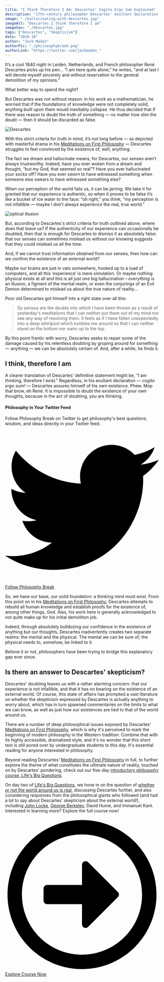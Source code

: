```yaml
---
title: "I Think Therefore I Am: Descartes' Cogito Ergo Sum Explained"
description: "17th-century philosopher Descartes' exultant declaration — “I think, therefore I am” — is his defining philosophical statement. This article explores its meaning, significance, and how it altered the course of philosophy forever."
image: "./hallucinating-with-descartes.jpg"
imageAlt: "Descartes I think therefore I am"
imageSeo: "./descartes.jpg"
tags: ["Descartes", "Skepticism"]
date: "2020-10"
author: "Jack Maden"
authorPic: "./philosophybreak.png"
authorLink: "https://twitter.com/jackmaden_"
---
```


<span class="big-letter">I</span>t’s a cool 1640 night in Leiden, Netherlands, and French philosopher René Descartes picks up his pen…⁣ “I am here quite alone,” he writes, “and at last I will devote myself sincerely and without reservation to the general demolition of my opinions.”⁣

What better way to spend the night?

But Descartes was not without reason: in his work as a mathematician, he worried that if the foundations of knowledge were not completely solid, anything built upon them would inevitably collapse. He thus decided that if there was reason to doubt the truth of something — no matter how slim the doubt — then it should be discarded as false.⁣

![Descartes](./descartes.jpg "René Descartes, meaning business.")

With this strict criteria for truth in mind, it’s not long before — as depicted with masterful drama in his <a target="_blank" rel="noopener noreferrer sponsored" href="http://www.amazon.com/gp/product/1107665736/ref=as_li_tl?ie=UTF8&tag=philosophybre-20&camp=1789&creative=9325&linkCode=as2&creativeASIN=1107665736&linkId=60e77f9fd4ff3c655b9bed5f1eac5124">Meditations on First Philosophy</a> — Descartes struggles to feel convinced by the existence of, well, anything.

The fact we dream and hallucinate means, for Descartes, our senses aren’t always trustworthy. Indeed, have you ever woken from a dream and thought, “but my God, that seemed so real”? Have you ever hallucinated your socks off? Have you ever _sworn_ to have witnessed something when someone else swears to have witnessed something else?

When our perception of the world fails us, it can be jarring. We take it for granted that our experience is authentic, so when it proves to be false it’s like a bucket of ice water to the face: “oh right,” you think, “my perception is not infallible — maybe I don’t always experience the real, true world.”

![optical illusion](./descartes-optical.jpg "Are the dots above black or white? Optical illusions reveal just how easily our brains can be tricked or misled by everyday patterns.")

But, according to Descartes's strict criteria for truth outlined above, where does that leave us? If the authenticity of our experience can occasionally be doubted, then that is enough for Descartes to dismiss it as absolutely false: that our senses can sometimes mislead us without our knowing suggests that they could mislead us all the time.

And, if we cannot trust information obtained from our senses, then how can we confirm the existence of an external world?

Maybe our brains are just in vats somewhere, hooked up to a load of computers, and all this ‘experience’ is mere simulation. Or maybe nothing physical exists at all and this is all just one big hallucination – _everything_ is an illusion, a figment of the mental realm, or even the conjurings of an Evil Demon determined to mislead us about the true nature of reality...

Poor old Descartes got himself into a right state over all this:

>So serious are the doubts into which I have been thrown as a result of yesterday's meditations that I can neither put them out of my mind nor see any way of resolving them. It feels as if I have fallen unexpectedly into a deep whirlpool which tumbles me around so that I can neither stand on the bottom nor swim up to the top.

By this point frantic with worry, Descartes seeks to repair some of the damage caused by his relentless doubting by groping around for something — anything — we can be absolutely certain of. And, after a while, he finds it.

## I think, therefore I am

<span class="big-letter">A</span> clearer translation of Descartes' definitive statement might be, “I am thinking, therefore I exist.” Regardless, in his exultant declaration — _cogito ergo sum!_ — Descartes assures himself of his own existence. Phew. Mop that brow, eh René. It is impossible to doubt the existence of your own thoughts, because in the act of doubting, you are thinking.

<div class="course-promo text-center">
    <h4>Philosophy in Your Twitter Feed</h4>
    <p class="small-grey-font">Follow Philosophy Break on Twitter to get philosophy's best questions, wisdom, and ideas directly in your Twitter feed.</p>
    <a target="_blank" rel="noopener noreferrer" class="button secondary" href="https://twitter.com/philosophybreak"><svg xmlns="http://www.w3.org/2000/svg" viewBox="0 0 512 512"><path d="M459.37 151.716c.325 4.548.325 9.097.325 13.645 0 138.72-105.583 298.558-298.558 298.558-59.452 0-114.68-17.219-161.137-47.106 8.447.974 16.568 1.299 25.34 1.299 49.055 0 94.213-16.568 130.274-44.832-46.132-.975-84.792-31.188-98.112-72.772 6.498.974 12.995 1.624 19.818 1.624 9.421 0 18.843-1.3 27.614-3.573-48.081-9.747-84.143-51.98-84.143-102.985v-1.299c13.969 7.797 30.214 12.67 47.431 13.319-28.264-18.843-46.781-51.005-46.781-87.391 0-19.492 5.197-37.36 14.294-52.954 51.655 63.675 129.3 105.258 216.365 109.807-1.624-7.797-2.599-15.918-2.599-24.04 0-57.828 46.782-104.934 104.934-104.934 30.213 0 57.502 12.67 76.67 33.137 23.715-4.548 46.456-13.32 66.599-25.34-7.798 24.366-24.366 44.833-46.132 57.827 21.117-2.273 41.584-8.122 60.426-16.243-14.292 20.791-32.161 39.308-52.628 54.253z"/></svg>Follow Philosophy Break</a>
</div>

So, we have our base, our solid foundation: a thinking mind must exist. From this point on in his <a target="_blank" rel="noopener noreferrer sponsored" href="http://www.amazon.com/gp/product/1107665736/ref=as_li_tl?ie=UTF8&tag=philosophybre-20&camp=1789&creative=9325&linkCode=as2&creativeASIN=1107665736&linkId=60e77f9fd4ff3c655b9bed5f1eac5124">Meditations on First Philosophy</a>, Descartes attempts to rebuild all human knowledge and establish proofs for the existence of, among other things, God. Alas, his work here is generally acknowledged to not quite make up for his initial demolition job.

Indeed, through absolutely bulldozing our confidence in the existence of anything but our thoughts, Descartes inadvertently creates two separate realms: the mental and the physical. The mental we can be sure of; the physical needs to, somehow, be linked to it.

Believe it or not, philosophers have been trying to bridge this explanatory gap ever since.

## Is there an answer to Descartes' skepticism?

<span class="big-letter">D</span>escartes' doubting leaves us with a rather alarming concern: that our experience is not infallible, and that it has no bearing on the existence of an external world. Of course, this state of affairs has prompted a vast literature on whether the skepticism expressed by Descartes is actually anything to worry about, which has in turn spawned commentaries on the limits to what we can know, as well as just how our existences are tied to that of the world around us.

There are a number of deep philosophical issues exposed by Descartes' <a target="_blank" rel="noopener noreferrer sponsored" href="http://www.amazon.com/gp/product/1107665736/ref=as_li_tl?ie=UTF8&tag=philosophybre-20&camp=1789&creative=9325&linkCode=as2&creativeASIN=1107665736&linkId=60e77f9fd4ff3c655b9bed5f1eac5124">Meditations on First Philosophy</a>, which is why it's perceived to mark the beginning of modern philosophy in the Western tradition. Combine that with its highly accessible, dramatized style, and it's no wonder that this short text is still pored over by undergraduate students to this day. It's essential reading for anyone interested in philosophy.

Beyond reading Descartes' <a target="_blank" rel="noopener noreferrer sponsored" href="http://www.amazon.com/gp/product/1107665736/ref=as_li_tl?ie=UTF8&tag=philosophybre-20&camp=1789&creative=9325&linkCode=as2&creativeASIN=1107665736&linkId=60e77f9fd4ff3c655b9bed5f1eac5124">Meditations on First Philosophy</a> in full, to further explore the theme of what constitutes the ultimate nature of reality, touched on by Descartes' pondering, check out our five-day [introductory philosophy course, Life's Big Questions](/lifes-big-questions/). 

On day two of [Life's Big Questions](/lifes-big-questions/), we hone in on the question of [whether or not the world around us is real](/articles/is-the-world-around-us-real/), discussing Descartes further, and also considering responses from the philosophical giants who followed (and had a lot to say about Descartes' skepticism about the external world!), including [John Locke](/articles/john-lockes-empiricism-why-we-are-all-tabula-rasas-blank-slates/), [George Berkeley](/articles/george-berkeley-subjective-idealism-the-world-is-in-our-minds/), David Hume, and Immanuel Kant. Interested in learning more? Explore the full course now!

<div class="text-center"><a class="primary button" href="/lifes-big-questions/"><svg xmlns="http://www.w3.org/2000/svg" viewBox="0 0 512 512"><path d="M504 256C504 119 393 8 256 8S8 119 8 256s111 248 248 248 248-111 248-248zm-448 0c0-110.5 89.5-200 200-200s200 89.5 200 200-89.5 200-200 200S56 366.5 56 256zm72 20v-40c0-6.6 5.4-12 12-12h116v-67c0-10.7 12.9-16 20.5-8.5l99 99c4.7 4.7 4.7 12.3 0 17l-99 99c-7.6 7.6-20.5 2.2-20.5-8.5v-67H140c-6.6 0-12-5.4-12-12z"/></svg>Explore Course Now</a></div>